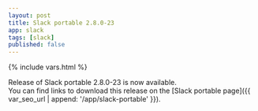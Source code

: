 ```yaml
---
layout: post
title: Slack portable 2.8.0-23
app: slack
tags: [slack]
published: false
---
```

{% include vars.html %}

Release of Slack portable 2.8.0-23 is now available.<br />
You can find links to download this release on the [Slack portable page]({{ var_seo_url | append: '/app/slack-portable' }}).